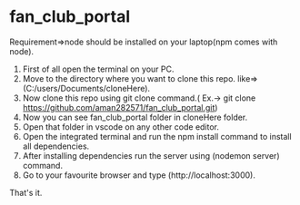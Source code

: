 # fan_club_portal
Requirement=>node should be installed on your laptop(npm comes with node).

1. First of all open the terminal on your PC.
2. Move to the directory where you want to clone this repo.  like=>(C:/users/Documents/cloneHere).
3. Now clone this repo using git clone command.( Ex.-> git clone https://github.com/aman282571/fan_club_portal.git)
4. Now you can see fan_club_portal folder in cloneHere folder.
5. Open that folder in vscode on any other code editor.
6. Open the integrated terminal and run the npm install command to install all dependencies.
7. After installing dependencies run the server using (nodemon server) command.
8. Go to your favourite browser and type (http://localhost:3000).

That's it.
